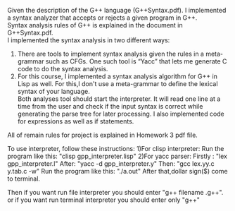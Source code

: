 Given the description of the G++ language (G++Syntax.pdf).
I implemented a syntax analyzer that accepts or rejects a given program in G++.  
Syntax analysis rules of G++ is explained in the document in G++Syntax.pdf.  
I implemented the syntax analysis in two different ways: 
1. There are tools to implement syntax analysis given the rules in a meta-grammar such as CFGs. One such tool is “Yacc” that lets me generate C code to do the syntax analysis.  
2. For this course, I implemented a syntax analysis algorithm for G++ in Lisp as well. For this,I don't use a meta-grammar to define the lexical syntax of your language.  
Both analyses tool should start the interpreter. It will read one line at a time from the user and check if the input syntax is correct while generating the parse tree for later processing.
I also implemented code for expressions as well as if statements.   

All of remain rules for project is explained in Homework 3 pdf file.

To use  interpreter, follow these instructions:
1)For clisp interpreter: Run the program like this: "clisp gpp_interpreter.lisp"
2)For yacc parser:  Firstly : "lex gpp_interpreter.l"
		                After: "yacc -d gpp_interpreter.y"
		                Then: "gcc lex.yy.c y.tab.c -w"
		                Run the program like this: "./a.out"
After that,dollar sign($) come to terminal.

Then if you want run file interpreter you should enter "g++ filename .g++".
or if you want run terminal interpreter you should enter only "g++"                    
                    

